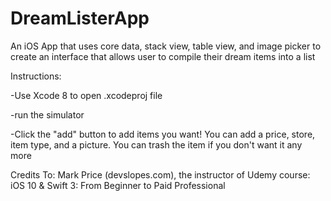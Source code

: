 # DreamListerApp
An iOS App that uses core data, stack view, table view, and image picker to create an interface that allows user to compile their dream items into a list

Instructions:

-Use Xcode 8 to open .xcodeproj file

-run the simulator

-Click the "add" button to add items you want! You can add a price, store, item type, and a picture. You can trash the item if you don't want it any more

Credits To: Mark Price (devslopes.com), the instructor of Udemy course: iOS 10 & Swift 3: From Beginner to Paid Professional
